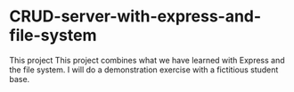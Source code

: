 # CRUD-server-with-express-and-file-system
This project This project combines what we have learned with Express and the file system. I will do a demonstration exercise with a fictitious student base.
